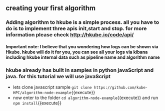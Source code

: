 ## creating your first algorithm

### Adding algorithm to hkube is a simple process. all you have to do is to implement three apis init,start and stop. for more information please check http://hkube.io/code/api/
#### Important note: I believe that you wondering how logs can be shown via Hkube. hkube will do it for you, you can see all your logs via kibana including hkube internal data such as pipeline name and algorithm name

### hkube already has built in samples in  python javaScript and java.   for this tutorial we will use javaScript

 - lets clone javascript sample `git clone https://github.com/kube-HPC/algorithm-node-example`{{execute}}
 - now enter to the folder  `cd algorithm-node-example`{{execute}} and run `npm install`{{execute}}
 

